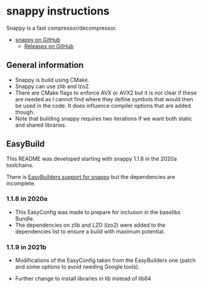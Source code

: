 # snappy instructions

Snappy is a fast compressor/decompressor.

  * [snappy on GitHub](https://github.com/google/snappy)
      * [Releases on GitHub](https://github.com/google/snappy/releases)

## General information

  * Snappy is build using CMake.
  * Snappy can use zlib and lzo2.
  * There are CMake flags to enforce AVX or AVX2 but it is not clear if these
    are needed as I cannot find where they define symbols that would then be
    used in the code. It does influence compiler options that are added though.
  * Note that building snappy requires two iterations if we want both static
    and shared libraries.

## EasyBuild

This README was developed starting with snappy 1.1.8 in the 2020a toolchains.

There is [EasyBuilders support for snappy](https://github.com/easybuilders/easybuild-easyconfigs/tree/develop/easybuild/easyconfigs/s/snappy)
but the dependencies are incomplete.

### 1.1.8 in 2020a

  * This EasyConfig was made to prepare for inclusion in the baselibs Bundle.
  * The dependencies on zlib and LZO (lzo2) were added to the dependencies list to ensure
    a build with maximum potential.


### 1.1.9 in 2021b

  * Modifications of the EasyConfig taken from the EasyBuilders one (patch and some
    options to avoid needing Google tools).

  * Further change to install libraries in lib instead of lib64
